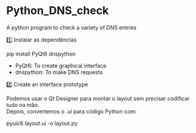 # Python_DNS_check  
A python program to check a variety of DNS entries  

1️⃣ Instalar as dependências  

pip install PyQt6 dnspython  

* PyQt6: To create graphical interface  
* dnspython: To make DNS requests  

2️⃣ Create an interface prototype  

Podemos usar o Qt Designer para montar o layout sem precisar codificar tudo na mão.  
Depois, convertemos o .ui para código Python com:  

pyuic6 layout.ui -o layout.py  
